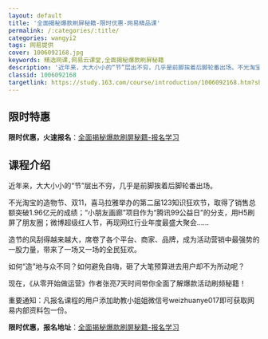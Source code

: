 ```yaml
---
layout: default
title: '全面揭秘爆款刷屏秘籍-限时优惠-网易精品课'
permalink: /:categories/:title/
categories: wangyi2
tags: 网易提供
cover: 1006092168.jpg
keywords: 精选网课,网易云课堂,全面揭秘爆款刷屏秘籍
description: '近年来，大大小小的“节”层出不穷，几乎是前脚挨着后脚轮番出场。不光淘宝的造物节、双11，喜马拉雅举办的第二届123知识狂'
classid: 1006092168
targetlink: https://study.163.com/course/introduction/1006092168.htm?share=1&shareId=1025206652&utm_campaign=share&utm_medium=iphoneShare&utm_source=&utm_u=1025206652
---
```


## 限时特惠

**限时优惠，火速报名**：[全面揭秘爆款刷屏秘籍-报名学习](https://study.163.com/course/introduction/1006092168.htm?share=1&shareId=1025206652&utm_campaign=share&utm_medium=iphoneShare&utm_source=&utm_u=1025206652)

## 课程介绍

近年来，大大小小的“节”层出不穷，几乎是前脚挨着后脚轮番出场。



不光淘宝的造物节、双11，喜马拉雅举办的第二届123知识狂欢节，取得了销售总额突破1.96亿元的成绩；“小朋友画廊”项目作为“腾讯99公益日”的分支，用H5刷屏了朋友圈；微博超级红人节，再现网红行业年度最盛大聚会......



造节的风刮得越来越大，席卷了各个平台、商家、品牌，成为活动营销中最强势的一股力量，带来了一场又一场的全民狂欢。



如何“造”地与众不同？如何避免自嗨，砸了大笔预算进去用户却不为所动呢？



现在，《从零开始做运营》作者张亮7天时间带你全面了解爆款活动刷频秘籍！



重要通知：凡报名课程的用户添加助教小姐姐微信号weizhuanye017即可获取网易内部资料包一份。

**限时优惠，报名地址**：[全面揭秘爆款刷屏秘籍-报名学习](https://study.163.com/course/introduction/1006092168.htm?share=1&shareId=1025206652&utm_campaign=share&utm_medium=iphoneShare&utm_source=&utm_u=1025206652)

